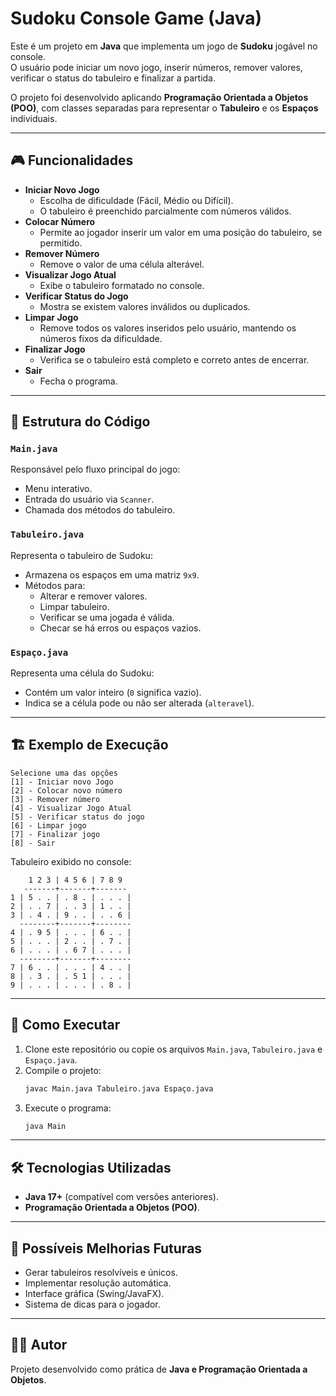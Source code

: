 # Sudoku Console Game (Java)

Este é um projeto em **Java** que implementa um jogo de **Sudoku** jogável no console.  
O usuário pode iniciar um novo jogo, inserir números, remover valores, verificar o status do tabuleiro e finalizar a partida.  

O projeto foi desenvolvido aplicando **Programação Orientada a Objetos (POO)**, com classes separadas para representar o **Tabuleiro** e os **Espaços** individuais.

---

## 🎮 Funcionalidades

- **Iniciar Novo Jogo**
  - Escolha de dificuldade (Fácil, Médio ou Difícil).
  - O tabuleiro é preenchido parcialmente com números válidos.
- **Colocar Número**
  - Permite ao jogador inserir um valor em uma posição do tabuleiro, se permitido.
- **Remover Número**
  - Remove o valor de uma célula alterável.
- **Visualizar Jogo Atual**
  - Exibe o tabuleiro formatado no console.
- **Verificar Status do Jogo**
  - Mostra se existem valores inválidos ou duplicados.
- **Limpar Jogo**
  - Remove todos os valores inseridos pelo usuário, mantendo os números fixos da dificuldade.
- **Finalizar Jogo**
  - Verifica se o tabuleiro está completo e correto antes de encerrar.
- **Sair**
  - Fecha o programa.

---

## 🧩 Estrutura do Código

### `Main.java`
Responsável pelo fluxo principal do jogo:
- Menu interativo.
- Entrada do usuário via `Scanner`.
- Chamada dos métodos do tabuleiro.

### `Tabuleiro.java`
Representa o tabuleiro de Sudoku:
- Armazena os espaços em uma matriz `9x9`.
- Métodos para:
  - Alterar e remover valores.
  - Limpar tabuleiro.
  - Verificar se uma jogada é válida.
  - Checar se há erros ou espaços vazios.

### `Espaço.java`
Representa uma célula do Sudoku:
- Contém um valor inteiro (`0` significa vazio).
- Indica se a célula pode ou não ser alterada (`alteravel`).

---

## 🏗️ Exemplo de Execução

```
Selecione uma das opções
[1] - Iniciar novo Jogo
[2] - Colocar novo número
[3] - Remover número
[4] - Visualizar Jogo Atual
[5] - Verificar status do jogo
[6] - Limpar jogo
[7] - Finalizar jogo
[8] - Sair
```

Tabuleiro exibido no console:

```
    1 2 3 | 4 5 6 | 7 8 9
   -------+-------+-------
1 | 5 . . | . 8 . | . . . |
2 | . . 7 | . . 3 | 1 . . |
3 | . 4 . | 9 . . | . . 6 |
  --------+-------+--------
4 | . 9 5 | . . . | 6 . . |
5 | . . . | 2 . . | . 7 . |
6 | . . . | . 6 7 | . . . |
  --------+-------+--------
7 | 6 . . | . . . | 4 . . |
8 | . 3 . | . 5 1 | . . . |
9 | . . . | . . . | . 8 . |
```

---

## 🚀 Como Executar

1. Clone este repositório ou copie os arquivos `Main.java`, `Tabuleiro.java` e `Espaço.java`.
2. Compile o projeto:
   ```bash
   javac Main.java Tabuleiro.java Espaço.java
   ```
3. Execute o programa:
   ```bash
   java Main
   ```

---

## 🛠️ Tecnologias Utilizadas
- **Java 17+** (compatível com versões anteriores).
- **Programação Orientada a Objetos (POO)**.

---

## 📌 Possíveis Melhorias Futuras
- Gerar tabuleiros resolvíveis e únicos.
- Implementar resolução automática.
- Interface gráfica (Swing/JavaFX).
- Sistema de dicas para o jogador.

---

## 👨‍💻 Autor
Projeto desenvolvido como prática de **Java e Programação Orientada a Objetos**.  
